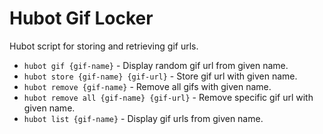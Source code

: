 Hubot Gif Locker
============

Hubot script for storing and retrieving gif urls.

* `hubot gif {gif-name}` - Display random gif url from given name.
* `hubot store {gif-name} {gif-url}` - Store gif url with given name.
* `hubot remove {gif-name}` - Remove all gifs with given name.
* `hubot remove all {gif-name} {gif-url}` - Remove specific gif url with given name.
* `hubot list {gif-name}` - Display gif urls from given name.
